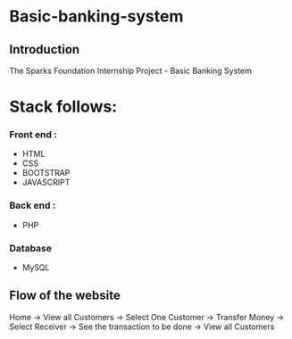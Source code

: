 # Basic-banking-system

## Introduction
 The Sparks Foundation Internship Project - Basic Banking System
 
 # Stack follows:
 
 ### Front end :
 
 - HTML
 - CSS
 - BOOTSTRAP
 - JAVASCRIPT
 
 ### Back end :
 
 - PHP
 
 ### Database
 
 - MySQL

## Flow of the website

Home -> View all Customers -> Select One Customer -> Transfer Money -> Select Receiver -> See the transaction to be done -> View all Customers
